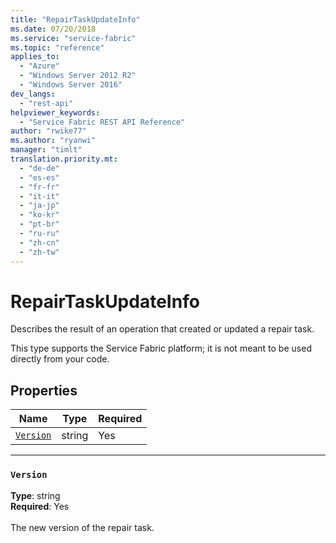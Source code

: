 ```yaml
---
title: "RepairTaskUpdateInfo"
ms.date: 07/20/2018
ms.service: "service-fabric"
ms.topic: "reference"
applies_to: 
  - "Azure"
  - "Windows Server 2012 R2"
  - "Windows Server 2016"
dev_langs: 
  - "rest-api"
helpviewer_keywords: 
  - "Service Fabric REST API Reference"
author: "rwike77"
ms.author: "ryanwi"
manager: "timlt"
translation.priority.mt: 
  - "de-de"
  - "es-es"
  - "fr-fr"
  - "it-it"
  - "ja-jp"
  - "ko-kr"
  - "pt-br"
  - "ru-ru"
  - "zh-cn"
  - "zh-tw"
---
```

# RepairTaskUpdateInfo

Describes the result of an operation that created or updated a repair task.

This type supports the Service Fabric platform; it is not meant to be used directly from your code.


## Properties
| Name | Type | Required |
| --- | --- | --- |
| [`Version`](#version) | string | Yes |

____
### `Version`
__Type__: string <br/>
__Required__: Yes<br/>
<br/>
The new version of the repair task.
